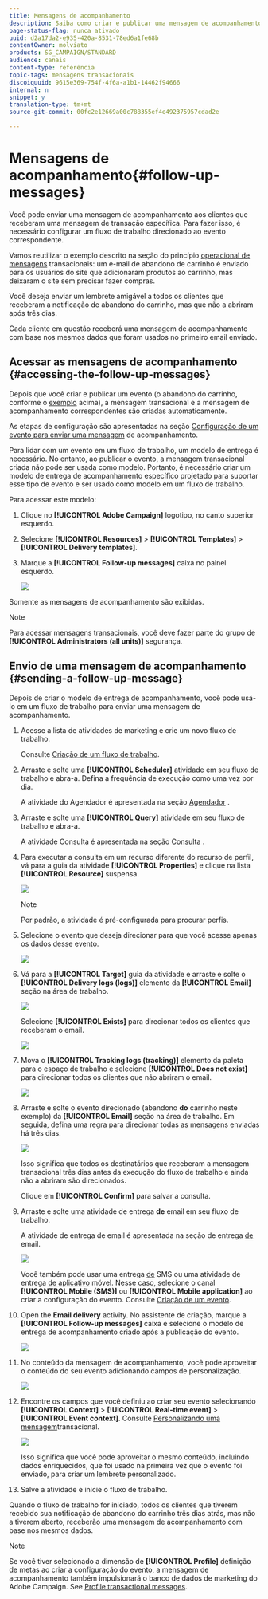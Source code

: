 ```yaml
---
title: Mensagens de acompanhamento
description: Saiba como criar e publicar uma mensagem de acompanhamento.
page-status-flag: nunca ativado
uuid: d2a17da2-e935-420a-8531-78ed6a1fe68b
contentOwner: molviato
products: SG_CAMPAIGN/STANDARD
audience: canais
content-type: referência
topic-tags: mensagens transacionais
discoiquuid: 9615e369-754f-4f6a-a1b1-14462f94666
internal: n
snippet: y
translation-type: tm+mt
source-git-commit: 00fc2e12669a00c788355ef4e492375957cdad2e

---
```



# Mensagens de acompanhamento{#follow-up-messages}

Você pode enviar uma mensagem de acompanhamento aos clientes que receberam uma mensagem de transação específica. Para fazer isso, é necessário configurar um fluxo de trabalho direcionado ao evento correspondente.

Vamos reutilizar o exemplo descrito na seção do princípio [operacional de mensagens](../../channels/using/about-transactional-messaging.md#transactional-messaging-operating-principle) transacionais: um e-mail de abandono de carrinho é enviado para os usuários do site que adicionaram produtos ao carrinho, mas deixaram o site sem precisar fazer compras.

Você deseja enviar um lembrete amigável a todos os clientes que receberam a notificação de abandono do carrinho, mas que não a abriram após três dias.

Cada cliente em questão receberá uma mensagem de acompanhamento com base nos mesmos dados que foram usados no primeiro email enviado.

## Acessar as mensagens de acompanhamento {#accessing-the-follow-up-messages}

Depois que você criar e publicar um evento (o abandono do carrinho, conforme o [exemplo](../../channels/using/about-transactional-messaging.md#transactional-messaging-operating-principle) acima), a mensagem transacional e a mensagem de acompanhamento correspondentes são criadas automaticamente.

As etapas de configuração são apresentadas na seção [Configuração de um evento para enviar uma mensagem](../../administration/using/configuring-transactional-messaging.md#use-case--configuring-an-event-to-send-a-transactional-message) de acompanhamento.

Para lidar com um evento em um fluxo de trabalho, um modelo de entrega é necessário. No entanto, ao publicar o evento, a mensagem [](../../channels/using/event-transactional-messages.md) transacional criada não pode ser usada como modelo. Portanto, é necessário criar um modelo de entrega de acompanhamento específico projetado para suportar esse tipo de evento e ser usado como modelo em um fluxo de trabalho.

Para acessar este modelo:

1. Clique no **[!UICONTROL Adobe Campaign]** logotipo, no canto superior esquerdo.
1. Selecione **[!UICONTROL Resources]** &gt; **[!UICONTROL Templates]** &gt; **[!UICONTROL Delivery templates]**.
1. Marque a **[!UICONTROL Follow-up messages]** caixa no painel esquerdo.

   ![](assets/message-center_follow-up-search.png)

Somente as mensagens de acompanhamento são exibidas.

>[!NOTE]
>
>Para acessar mensagens transacionais, você deve fazer parte do grupo de **[!UICONTROL Administrators (all units)]** segurança.

## Envio de uma mensagem de acompanhamento {#sending-a-follow-up-message}

Depois de criar o modelo de entrega de acompanhamento, você pode usá-lo em um fluxo de trabalho para enviar uma mensagem de acompanhamento.

1. Acesse a lista de atividades de marketing e crie um novo fluxo de trabalho.

   Consulte [Criação de um fluxo de trabalho](../../automating/using/building-a-workflow.md#creating-a-workflow).

1. Arraste e solte uma **[!UICONTROL Scheduler]** atividade em seu fluxo de trabalho e abra-a. Defina a frequência de execução como uma vez por dia.

   A atividade do Agendador é apresentada na seção [Agendador](../../automating/using/scheduler.md) .

1. Arraste e solte uma **[!UICONTROL Query]** atividade em seu fluxo de trabalho e abra-a.

   A atividade Consulta é apresentada na seção [Consulta](../../automating/using/query.md) .

1. Para executar a consulta em um recurso diferente do recurso de perfil, vá para a guia da atividade **[!UICONTROL Properties]** e clique na lista **[!UICONTROL Resource]** suspensa.

   ![](assets/message-center_follow-up-query-properties.png)

   >[!NOTE]
   >
   >Por padrão, a atividade é pré-configurada para procurar perfis.

1. Selecione o evento que deseja direcionar para que você acesse apenas os dados desse evento.

   ![](assets/message-center_follow-up-query-resource.png)

1. Vá para a **[!UICONTROL Target]** guia da atividade e arraste e solte o **[!UICONTROL Delivery logs (logs)]** elemento da **[!UICONTROL Email]** seção na área de trabalho.

   ![](assets/message-center_follow-up-delivery-logs.png)

   Selecione **[!UICONTROL Exists]** para direcionar todos os clientes que receberam o email.

   ![](assets/message-center_follow-up-delivery-logs-exists.png)

1. Mova o **[!UICONTROL Tracking logs (tracking)]** elemento da paleta para o espaço de trabalho e selecione **[!UICONTROL Does not exist]** para direcionar todos os clientes que não abriram o email.

   ![](assets/message-center_follow-up-delivery-and-tracking-logs.png)

1. Arraste e solte o evento direcionado (abandono **do** carrinho neste exemplo) da **[!UICONTROL Email]** seção na área de trabalho. Em seguida, defina uma regra para direcionar todas as mensagens enviadas há três dias.

   ![](assets/message-center_follow-up-created.png)

   Isso significa que todos os destinatários que receberam a mensagem transacional três dias antes da execução do fluxo de trabalho e ainda não a abriram são direcionados.

   Clique em **[!UICONTROL Confirm]** para salvar a consulta.

1. Arraste e solte uma atividade de entrega **de** email em seu fluxo de trabalho.

   A atividade de entrega de email é apresentada na seção de entrega [de](../../automating/using/email-delivery.md) email.

   ![](assets/message-center_follow-up-workflow.png)

   Você também pode usar uma entrega [de](../../automating/using/sms-delivery.md) SMS ou uma atividade de entrega [de aplicativo](../../automating/using/push-notification-delivery.md) móvel. Nesse caso, selecione o canal **[!UICONTROL Mobile (SMS)]** ou **[!UICONTROL Mobile application]** ao criar a configuração do evento. Consulte [Criação de um evento](../../administration/using/configuring-transactional-messaging.md#creating-an-event).

1. Open the **Email delivery** activity. No assistente de criação, marque a **[!UICONTROL Follow-up messages]** caixa e selecione o modelo de entrega de acompanhamento criado após a publicação do evento.

   ![](assets/message-center_follow-up-template.png)

1. No conteúdo da mensagem de acompanhamento, você pode aproveitar o conteúdo do seu evento adicionando campos de personalização.

   ![](assets/message-center_follow-up-content.png)

1. Encontre os campos que você definiu ao criar seu evento selecionando **[!UICONTROL Context]** &gt; **[!UICONTROL Real-time event]** &gt; **[!UICONTROL Event context]**. Consulte [Personalizando uma mensagem](../../channels/using/event-transactional-messages.md#personalizing-a-transactional-message)transacional.

   ![](assets/message-center_follow-up-personalization.png)

   Isso significa que você pode aproveitar o mesmo conteúdo, incluindo dados enriquecidos, que foi usado na primeira vez que o evento foi enviado, para criar um lembrete personalizado.

1. Salve a atividade e inicie o fluxo de trabalho.

Quando o fluxo de trabalho for iniciado, todos os clientes que tiverem recebido sua notificação de abandono do carrinho três dias atrás, mas não a tiverem aberto, receberão uma mensagem de acompanhamento com base nos mesmos dados.

>[!NOTE]
>
>Se você tiver selecionado a dimensão de **[!UICONTROL Profile]** definição de metas ao criar a configuração do evento, a mensagem de acompanhamento também impulsionará o banco de dados de marketing do Adobe Campaign. See [Profile transactional messages](../../channels/using/profile-transactional-messages.md).

